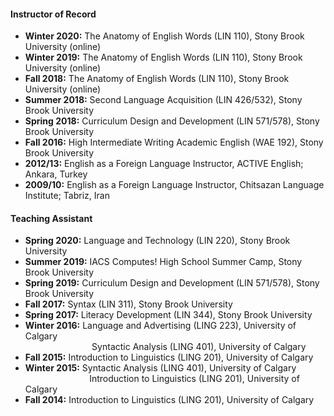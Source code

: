 #### Instructor of Record 

- **Winter 2020:** The Anatomy of English Words (LIN 110), Stony Brook University (online)
- **Winter 2019:**	The Anatomy of English Words (LIN 110), Stony Brook University (online)
- **Fall 2018:**	The Anatomy of English Words (LIN 110), Stony Brook University (online)
- **Summer 2018:** 	Second Language Acquisition (LIN 426/532), Stony Brook University
- **Spring 2018:** 	Curriculum Design and Development (LIN 571/578), Stony Brook University
- **Fall 2016:**	High Intermediate Writing Academic English (WAE 192), Stony Brook University
- **2012/13:**	English as a Foreign Language Instructor, ACTIVE English; Ankara, Turkey
- **2009/10:**	English as a Foreign Language Instructor, Chitsazan Language Institute; Tabriz, Iran


#### Teaching Assistant

- **Spring 2020:**	Language and Technology (LIN 220), Stony Brook University
- **Summer 2019:**	IACS Computes! High School Summer Camp, Stony Brook University
- **Spring 2019:**	Curriculum Design and Development (LIN 571/578), Stony Brook University
- **Fall 2017:**	Syntax (LIN 311), Stony Brook University
- **Spring 2017:**	Literacy Development (LIN 344), Stony Brook University
- **Winter 2016:** 	Language and Advertising (LING 223), University of Calgary <br />
	                &nbsp;&nbsp;&nbsp;&nbsp;&nbsp;&nbsp;&nbsp;&nbsp;&nbsp;&nbsp;&nbsp;&nbsp;&nbsp;&nbsp;&nbsp;&nbsp;&nbsp;&nbsp;&nbsp;&nbsp; &nbsp;&nbsp;&nbsp;&nbsp;&nbsp; Syntactic Analysis (LING 401), University of Calgary
- **Fall 2015:**	Introduction to Linguistics (LING 201), University of Calgary 
- **Winter 2015:**	Syntactic Analysis (LING 401), University of Calgary <br />
                   &nbsp;&nbsp;&nbsp;&nbsp;&nbsp;&nbsp;&nbsp;&nbsp;&nbsp;&nbsp;&nbsp;&nbsp;&nbsp;&nbsp;&nbsp;&nbsp;&nbsp;&nbsp;&nbsp;&nbsp;&nbsp;&nbsp;&nbsp;&nbsp;&nbsp;  Introduction to Linguistics (LING 201), University of Calgary
- **Fall 2014:**	Introduction to Linguistics (LING 201), University of Calgary


